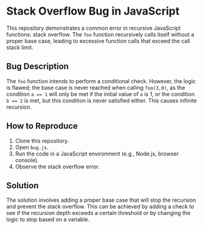 # Stack Overflow Bug in JavaScript

This repository demonstrates a common error in recursive JavaScript functions: stack overflow. The `foo` function recursively calls itself without a proper base case, leading to excessive function calls that exceed the call stack limit.

## Bug Description
The `foo` function intends to perform a conditional check. However, the logic is flawed; the base case is never reached when calling `foo(3,0)`, as the condition `a == 1` will only be met if the initial value of `a` is 1, or the condition `b == 2` is met, but this condition is never satisfied either.  This causes infinite recursion.

## How to Reproduce
1. Clone this repository.
2. Open `bug.js`.
3. Run the code in a JavaScript environment (e.g., Node.js, browser console).
4. Observe the stack overflow error.

## Solution
The solution involves adding a proper base case that will stop the recursion and prevent the stack overflow.  This can be achieved by adding a check to see if the recursion depth exceeds a certain threshold or by changing the logic to stop based on a variable.